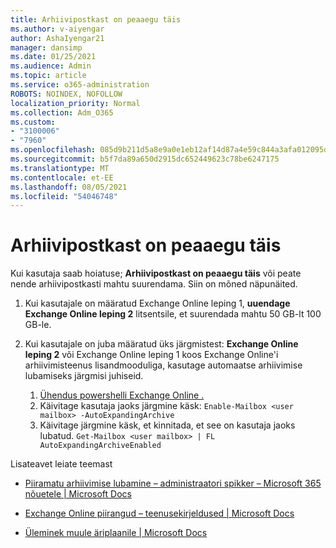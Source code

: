 ```yaml
---
title: Arhiivipostkast on peaaegu täis
ms.author: v-aiyengar
author: AshaIyengar21
manager: dansimp
ms.date: 01/25/2021
ms.audience: Admin
ms.topic: article
ms.service: o365-administration
ROBOTS: NOINDEX, NOFOLLOW
localization_priority: Normal
ms.collection: Adm_O365
ms.custom:
- "3100006"
- "7960"
ms.openlocfilehash: 085d9b211d5a8e9a0e1eb12af14d87a4e59c844a3afa012095dfd60db316ad14
ms.sourcegitcommit: b5f7da89a650d2915dc652449623c78be6247175
ms.translationtype: MT
ms.contentlocale: et-EE
ms.lasthandoff: 08/05/2021
ms.locfileid: "54046748"
---
```

# <a name="your-archive-mailbox-is-almost-full"></a>Arhiivipostkast on peaaegu täis

Kui kasutaja saab hoiatuse; **Arhiivipostkast on peaaegu täis** või peate nende arhiivipostkasti mahtu suurendama. Siin on mõned näpunäited.

1. Kui kasutajale on määratud Exchange Online leping 1, **uuendage Exchange Online leping 2** litsentsile, et suurendada mahtu 50 GB-lt 100 GB-le.
1. Kui kasutajale on juba määratud üks järgmistest: **Exchange Online leping 2** või Exchange Online leping 1 koos Exchange Online'i arhiivimisteenus lisandmooduliga, kasutage automaatse arhiivimise lubamiseks järgmisi juhiseid.
 
    1. [Ühendus powershelli Exchange Online .](https://docs.microsoft.com/powershell/exchange/connect-to-exchange-online-powershell?view=exchange-ps&preserve-view=true)
    2. Käivitage kasutaja jaoks järgmine käsk:  `Enable-Mailbox <user mailbox> -AutoExpandingArchive`
    1. Käivitage järgmine käsk, et kinnitada, et see on kasutaja jaoks lubatud.  `Get-Mailbox <user mailbox> | FL AutoExpandingArchiveEnabled`

Lisateavet leiate teemast

- [Piiramatu arhiivimise lubamine – administraatori spikker – Microsoft 365 nõuetele | Microsoft Docs](https://docs.microsoft.com/microsoft-365/compliance/enable-unlimited-archiving?view=o365-worldwide&preserve-view=true)

- [Exchange Online piirangud – teenusekirjeldused | Microsoft Docs](https://docs.microsoft.com/office365/servicedescriptions/exchange-online-service-description/exchange-online-limits?redirectedfrom=MSDN#storage-limits-across-standalone-plans)

- [Üleminek muule äriplaanile | Microsoft Docs](https://docs.microsoft.com/microsoft-365/commerce/subscriptions/upgrade-to-different-plan?view=o365-worldwide&preserve-view=true)

